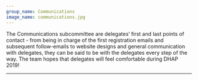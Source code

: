 ```yaml
---
group_name: Communications
image_name: communications.jpg
---
```


The Communications subcommittee are delegates’ first and last points of contact - from being in charge of the first registration emails and subsequent follow-emails to website designs and general communication with delegates, they can be said to be with the delegates every step of the way. The team hopes that delegates will feel comfortable during DHAP 2019!

---